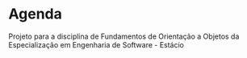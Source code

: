 Agenda
======

Projeto para a disciplina de Fundamentos de Orientação a Objetos da Especialização em Engenharia de Software - Estácio
